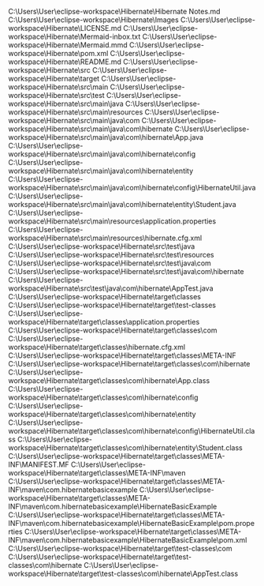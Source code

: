 C:\Users\User\eclipse-workspace\Hibernate\Hibernate Notes.md
C:\Users\User\eclipse-workspace\Hibernate\Images
C:\Users\User\eclipse-workspace\Hibernate\LICENSE.md
C:\Users\User\eclipse-workspace\Hibernate\Mermaid-inbox.txt
C:\Users\User\eclipse-workspace\Hibernate\Mermaid.mmd
C:\Users\User\eclipse-workspace\Hibernate\pom.xml
C:\Users\User\eclipse-workspace\Hibernate\README.md
C:\Users\User\eclipse-workspace\Hibernate\src
C:\Users\User\eclipse-workspace\Hibernate\target
C:\Users\User\eclipse-workspace\Hibernate\src\main
C:\Users\User\eclipse-workspace\Hibernate\src\test
C:\Users\User\eclipse-workspace\Hibernate\src\main\java
C:\Users\User\eclipse-workspace\Hibernate\src\main\resources
C:\Users\User\eclipse-workspace\Hibernate\src\main\java\com
C:\Users\User\eclipse-workspace\Hibernate\src\main\java\com\hibernate
C:\Users\User\eclipse-workspace\Hibernate\src\main\java\com\hibernate\App.java
C:\Users\User\eclipse-workspace\Hibernate\src\main\java\com\hibernate\config
C:\Users\User\eclipse-workspace\Hibernate\src\main\java\com\hibernate\entity
C:\Users\User\eclipse-workspace\Hibernate\src\main\java\com\hibernate\config\HibernateUtil.java
C:\Users\User\eclipse-workspace\Hibernate\src\main\java\com\hibernate\entity\Student.java
C:\Users\User\eclipse-workspace\Hibernate\src\main\resources\application.properties
C:\Users\User\eclipse-workspace\Hibernate\src\main\resources\hibernate.cfg.xml
C:\Users\User\eclipse-workspace\Hibernate\src\test\java
C:\Users\User\eclipse-workspace\Hibernate\src\test\resources
C:\Users\User\eclipse-workspace\Hibernate\src\test\java\com
C:\Users\User\eclipse-workspace\Hibernate\src\test\java\com\hibernate
C:\Users\User\eclipse-workspace\Hibernate\src\test\java\com\hibernate\AppTest.java
C:\Users\User\eclipse-workspace\Hibernate\target\classes
C:\Users\User\eclipse-workspace\Hibernate\target\test-classes
C:\Users\User\eclipse-workspace\Hibernate\target\classes\application.properties
C:\Users\User\eclipse-workspace\Hibernate\target\classes\com
C:\Users\User\eclipse-workspace\Hibernate\target\classes\hibernate.cfg.xml
C:\Users\User\eclipse-workspace\Hibernate\target\classes\META-INF
C:\Users\User\eclipse-workspace\Hibernate\target\classes\com\hibernate
C:\Users\User\eclipse-workspace\Hibernate\target\classes\com\hibernate\App.class
C:\Users\User\eclipse-workspace\Hibernate\target\classes\com\hibernate\config
C:\Users\User\eclipse-workspace\Hibernate\target\classes\com\hibernate\entity
C:\Users\User\eclipse-workspace\Hibernate\target\classes\com\hibernate\config\HibernateUtil.class
C:\Users\User\eclipse-workspace\Hibernate\target\classes\com\hibernate\entity\Student.class
C:\Users\User\eclipse-workspace\Hibernate\target\classes\META-INF\MANIFEST.MF
C:\Users\User\eclipse-workspace\Hibernate\target\classes\META-INF\maven
C:\Users\User\eclipse-workspace\Hibernate\target\classes\META-INF\maven\com.hibernatebasicexample
C:\Users\User\eclipse-workspace\Hibernate\target\classes\META-INF\maven\com.hibernatebasicexample\HibernateBasicExample
C:\Users\User\eclipse-workspace\Hibernate\target\classes\META-INF\maven\com.hibernatebasicexample\HibernateBasicExample\pom.properties
C:\Users\User\eclipse-workspace\Hibernate\target\classes\META-INF\maven\com.hibernatebasicexample\HibernateBasicExample\pom.xml
C:\Users\User\eclipse-workspace\Hibernate\target\test-classes\com
C:\Users\User\eclipse-workspace\Hibernate\target\test-classes\com\hibernate
C:\Users\User\eclipse-workspace\Hibernate\target\test-classes\com\hibernate\AppTest.class
